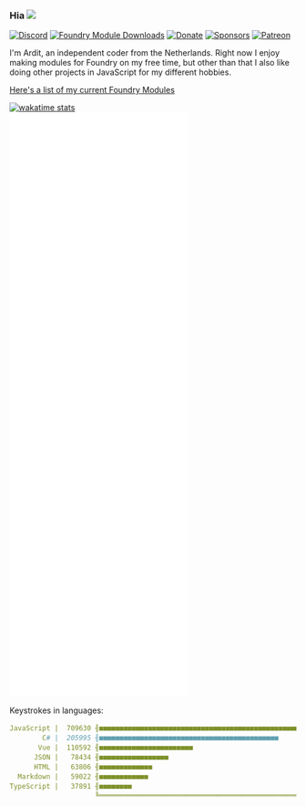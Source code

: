 ### Hia <img src="https://cdn.discordapp.com/emojis/680797150300733483.gif?v=1" width="25px" />

[![Discord](https://img.shields.io/badge/Discord-ardittristan%230001-green)](https://discord.com/channels/@me/158250284466962432)
[![Foundry Module Downloads](https://img.shields.io/badge/dynamic/json?color=green&label=Module%20Downloads&query=total&url=https://nodered.ardittristan.xyz:1880/api/gitstats.json)](https://ardittristan.github.io/FoundryModules/)
[![Donate](https://img.shields.io/badge/Buy%20me%20a%20coffee-PayPal-green)](https://www.paypal.com/cgi-bin/webscr?cmd=_s-xclick&hosted_button_id=TF3LJHWV9U7HN)
[![Sponsors](https://img.shields.io/github/sponsors/ardittristan?color=green&label=Sponsors)](https://github.com/sponsors/ardittristan)
[![Patreon](https://img.shields.io/badge/dynamic/json?color=green&label=Patreon&query=message&url=https://shieldsio-patreon.vercel.app/api/?username=ardittristan&type=patrons)](https://www.patreon.com/ardittristan)

I'm Ardit, an independent coder from the Netherlands. Right now I enjoy making modules for Foundry on my free time, but other than that I also like doing other projects in JavaScript for my different hobbies.

[Here's a list of my current Foundry Modules](https://ardittristan.github.io/FoundryModules/)

<!-- wakatime stats -->

[![wakatime stats](https://github-readme-stats.vercel.app/api/wakatime?username=ardittristan&layout=compact&theme=cobalt&title_color=00ffff&custom_title=Last%20weeks%20coding%20activity)](https://github.com/anuraghazra/github-readme-stats)  
[![GitHub metrics](https://raw.githubusercontent.com/ardittristan/ardittristan/master/github-metrics.svg)](https://github.com/lowlighter/metrics)

Keystrokes in languages:

<!-- insert_codestats_start -->

```yaml
JavaScript |  709630 ╢■■■■■■■■■■■■■■■■■■■■■■■■■■■■■■■■■■■■■■■■■■■■■■■■■■■■■■■■■■■■■■■■■■■■■■■■■■■■■■■■■■■■■■■■■■■■■■■■■■■■■■■■■■■■■■■■■■■■■■■■■■■■■■■■■■■■■■■■■■■■■■■■■■■■■■
        C# |  205995 ╢■■■■■■■■■■■■■■■■■■■■■■■■■■■■■■■■■■■■■■■■■■■■
       Vue |  110592 ╢■■■■■■■■■■■■■■■■■■■■■■■
      JSON |   78434 ╢■■■■■■■■■■■■■■■■■
      HTML |   63806 ╢■■■■■■■■■■■■■
  Markdown |   59022 ╢■■■■■■■■■■■■
TypeScript |   37891 ╢■■■■■■■■
                     ╚══════════════════════════════════════════════════════════════════════════════════════════════════════════════════════════════════════════════════════
```

<!-- insert_codestats_end -->
